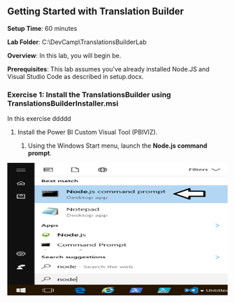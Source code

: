 ## **Getting Started with Translation Builder**

**Setup Time**: 60 minutes

**Lab Folder**: C:\DevCamp\TranslationsBuilderLab

**Overview**: In this lab, you will begin be.

**Prerequisites**: This lab assumes you’ve already installed Node.JS and
Visual Studio Code as described in setup.docx.

### Exercise 1: Install the TranslationsBuilder using TranslationsBuilderInstaller.msi

In this exercise ddddd

1.  Install the Power BI Custom Visual Tool (PBIVIZ).

    1.  Using the Windows Start menu, launch the **Node.js command
        prompt**.

<img src="./images/HandsOnLab/media/image1.png"
style="width:7.5in;height:3.15069in"
alt="Graphical user interface, application Description automatically generated" />
